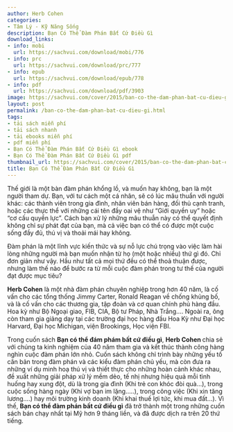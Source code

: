 ```yaml
---
author: Herb Cohen
categories:
- Tâm Lý - Kỹ Năng Sống
description: Bạn Có Thể Đàm Phán Bất Cứ Điều Gì
download_links:
- info: mobi
  url: https://sachvui.com/download/mobi/776
- info: prc
  url: https://sachvui.com/download/prc/777
- info: epub
  url: https://sachvui.com/download/epub/778
- info: pdf
  url: https://sachvui.com/download/pdf/3903
image: https://sachvui.com/cover/2015/ban-co-the-dam-phan-bat-cu-dieu-gi.jpg
layout: post
permalink: /ban-co-the-dam-phan-bat-cu-dieu-gi.html
tags:
- tải sách miễn phí
- tải sách nhanh
- tải ebooks miễn phí
- pdf miễn phí
- Bạn Có Thể Đàm Phán Bất Cứ Điều Gì ebook
- Bạn Có Thể Đàm Phán Bất Cứ Điều Gì pdf
thumbnail_url: https://sachvui.com/cover/2015/ban-co-the-dam-phan-bat-cu-dieu-gi.jpg
title: Bạn Có Thể Đàm Phán Bất Cứ Điều Gì
---
```


 <div class="item-desc text-justify"> <p>Thế giới là một bàn đàm phán khổng lồ, và muốn hay không, bạn là một người tham dự. Bạn, với tư cách một cá nhân, sẽ có lúc mâu thuẩn với người khác: các thành viên trong gia đình, nhân viên bán hàng, đối thủ cạnh tranh, hoặc các thực thể với những cái tên đầy oai vệ như “Giới quyền uy” hoặc “cơ cấu quyền lực”. Cách bạn xử lý những mâu thuẫn này có thể quyết định không chỉ sự phát đạt của bạn, mà cả việc bạn có thể có được một cuộc sống đầy đủ, thú vị và thoải mái hay không.</p><p>Đàm phán là một lĩnh vực kiến thức và sự nỗ lực chú trọng vào việc làm hài lòng những người mà bạn muốn nhận từ họ (một hoặc nhiều) thứ gì đó. Chỉ đơn giản như vậy. Hầu như tất cả mọi thứ đều có thể thoả thuận được, nhưng làm thế nào để bước ra từ mỗi cuộc đàm phán trong tư thế của người đạt được mục tiêu?</p><p><strong>Herb Cohen</strong> là một nhà đàm phán chuyên nghiệp trong hơn 40 năm, là cố vấn cho các tổng thống Jimmy Carter, Ronald Reagan về chống khủng bố, và là cố vấn cho các thương gia, tập đoàn và cơ quan chính phủ hàng đầu. Hoa kỳ như Bộ Ngoại giao, FIB, CIA, Bộ tư Pháp, Nhà Trắng…. Ngoài ra, ông còn tham gia giảng dạy tại các trường đại học hàng đầu Hoa Kỳ như Đại học Harvard, Đại học Michigan, viện Brookings, Học viện FBI.</p><p>Trong cuốn sách <strong>Bạn có thể đám phám bất cứ điều gì</strong>, <strong>Herb Cohen </strong>chia sẻ với chúng ta kinh nghiệm của 40 năm tham gia và kết thúc thành công hàng nghìn cuộc đàm phán lớn nhỏ. Cuốn sách không chỉ trình bày những yếu tố căn bản trong đàm phán và các kiểu đàm phán chủ yếu, mà còn đưa ra những ví dụ minh hoạ thú vị và thiết thực cho những hoàn cảnh khác nhau, đề xuất những giải pháp xử lý mềm dẻo, tế nhị nhưng hiệu quả mỗi tình huống hay xung đột, dù là trong gia đình (Khi trẻ con khóc đòi quà…), trong cuộc sống hàng ngày (Khi vợ bạn im lặng.....), trong công việc (Khi xin tăng lương….) hay môi trường kinh doanh (Khi khai thuế lợi tức, khi mua đất…). Vì thế, <strong>Bạn có thể đàm phán bất cứ điều gì</strong> đã trở thành một trong những cuốn sách bán chạy nhất tại Mỹ hơn 9 tháng liền, và đã được dịch ra trên 20 thứ tiếng.</p> </div>